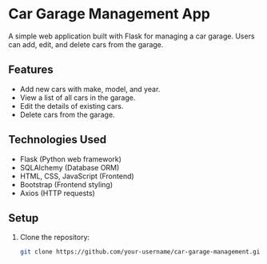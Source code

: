 # Car Garage Management App

A simple web application built with Flask for managing a car garage. Users can add, edit, and delete cars from the garage.

## Features

- Add new cars with make, model, and year.
- View a list of all cars in the garage.
- Edit the details of existing cars.
- Delete cars from the garage.

## Technologies Used

- Flask (Python web framework)
- SQLAlchemy (Database ORM)
- HTML, CSS, JavaScript (Frontend)
- Bootstrap (Frontend styling)
- Axios (HTTP requests)

## Setup

1. Clone the repository:

   ```bash
   git clone https://github.com/your-username/car-garage-management.git
